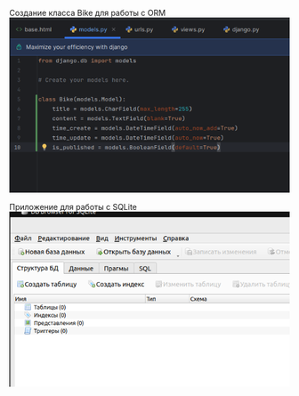 Создание класса Bike для работы с ORM
![1](screen/17.1.png)

Приложение для работы с SQLite
![2](screen/17.2.png)
